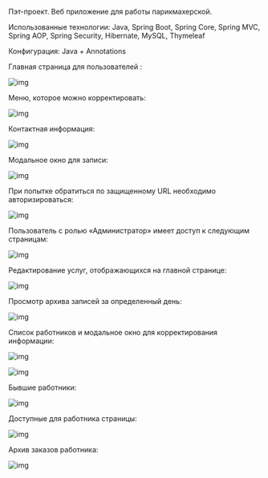 Пэт-проект. Веб приложение для работы парикмахерской.

Использованные технологии: Java, Spring Boot, Spring Core, Spring MVC, 
Spring AOP, Spring Security, Hibernate, MySQL, Thymeleaf

Конфигурация: Java + Annotations


Главная страница для пользователей :

![img](https://github.com/TSVlad/barber_boot/blob/master/images/1.png)

Меню, которое можно корректировать:

![img](https://github.com/TSVlad/barber_boot/blob/master/images/2.png)


Контактная информация:

![img](https://github.com/TSVlad/barber_boot/blob/master/images/3.png)


Модальное окно для записи:

![img](https://github.com/TSVlad/barber_boot/blob/master/images/4.png)


При попытке обратиться по защищенному URL необходимо
авторизироваться:

![img](https://github.com/TSVlad/barber_boot/blob/master/images/5.png)

Пользователь с ролью «Администратор» имеет доступ к следующим
страницам:

![img](https://github.com/TSVlad/barber_boot/blob/master/images/6.png)

Редактирование услуг, отображающихся на главной странице:

![img](https://github.com/TSVlad/barber_boot/blob/master/images/7.png)

Просмотр архива записей за определенный день:

![img](https://github.com/TSVlad/barber_boot/blob/master/images/8.png)

Список работников и модальное окно для корректирования информации:

![img](https://github.com/TSVlad/barber_boot/blob/master/images/10.png)

![img](https://github.com/TSVlad/barber_boot/blob/master/images/9.png)


Бывшие работники:

![img](https://github.com/TSVlad/barber_boot/blob/master/images/11.png)


Доступные для работника страницы:

![img](https://github.com/TSVlad/barber_boot/blob/master/images/12.png)

Архив заказов работника:

![img](https://github.com/TSVlad/barber_boot/blob/master/images/13.png)

